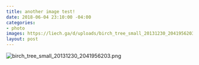 ```yaml
---
title: another image test!
date: 2018-06-04 23:10:00 -04:00
categories:
- photo
images: https://liech.ga/d/uploads/birch_tree_small_20131230_2041956203.png
layout: post
---
```


![birch_tree_small_20131230_2041956203.png](https://liech.ga/d/uploads/birch_tree_small_20131230_2041956203.png)